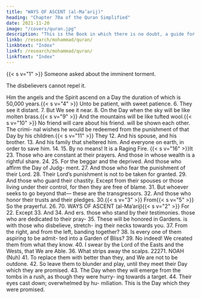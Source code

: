 ```yaml
---
title: "WAYS OF ASCENT (al-Ma’arij)"
heading: "Chapter 70a of the Quran Simplified"
date: 2021-11-20
image: "/covers/quran.jpg"
description: "This is the Book in which there is no doubt, a guide for the righteous."
linkb: /research/mohammad/quran/
linkbtext: "Index"
linkf: /research/mohammad/quran/
linkftext: "Index"
---
```


{{< s v="1" >}}  Someone asked about the imminent torment. 

The disbelievers cannot repel it.
<!-- Allah, Lord of the Ways of Ascent. -->
Him the angels and the Spirit ascend on a Day the duration of which is 50,000 years.{{< s v="4" >}}  Unto be patient, with sweet patience.
6. They see it distant.
7. But We see it near.
8. On the Day when the sky will be like molten
brass.{{< s v="9" >}}  And
the mountains will be like tufted wool.{{< s v="10" >}}  No
friend will care about his friend.
will be shown each other. The crimi-
nal wishes he would be redeemed from the
punishment of that Day by his children.{{< s v="11" >}}  They
12. And
his spouse, and his brother.
13. And
his family that sheltered him.
And everyone on earth, in order to save
him.
14.
15.
By no means! It is a Raging Fire.
{{< s v="16" >}}It
23. Those
who are constant at their prayers.
And those in whose wealth is a rightful
share.
24.
25. For
the beggar and the deprived.
And those who affirm the Day of Judg-
ment.
27. And those who fear the punishment of
their Lord.
28. Their Lord’s punishment is not to be taken
for granted.
29. And
those who guard their chastity.
Except from their spouses or those living
under their control, for then they are free of
blame.
31. But whoever seeks to go beyond that—
these are the transgressors.
32. And those who honor their trusts and their
pledges.
30.{{< s v="3" >}}  From{{< s v="5" >}}  So
the prayerful.
26.
70. WAYS OF ASCENT
(al-Ma’arij){{< s v="2" >}}  For
22. Except
33. And
34. And
ers.
those who stand by their testimonies.
those who are dedicated to their pray-
35. These
will be honored in Gardens.
is with those who disbelieve, stretch-
ing their necks towards you.
37. From the right, and from the left, banding
together?
38. Is every one of them aspiring to be admit-
ted into a Garden of Bliss?
39. No indeed! We created them from what
they know.
40. I swear by the Lord of the Easts and the
Wests, that We are Able.
36. What
strips away the scalps.
22271. NOAH (Nuh)
41. To
replace them with better than they, and
We are not to be outdone.
42. So leave them to blunder and play, until
they meet their Day which they are promised.
43. The Day when they will emerge from the
tombs in a rush, as though they were hurry-
ing towards a target.
44. Their eyes cast down; overwhelmed by hu-
miliation. This is the Day which they were
promised.


